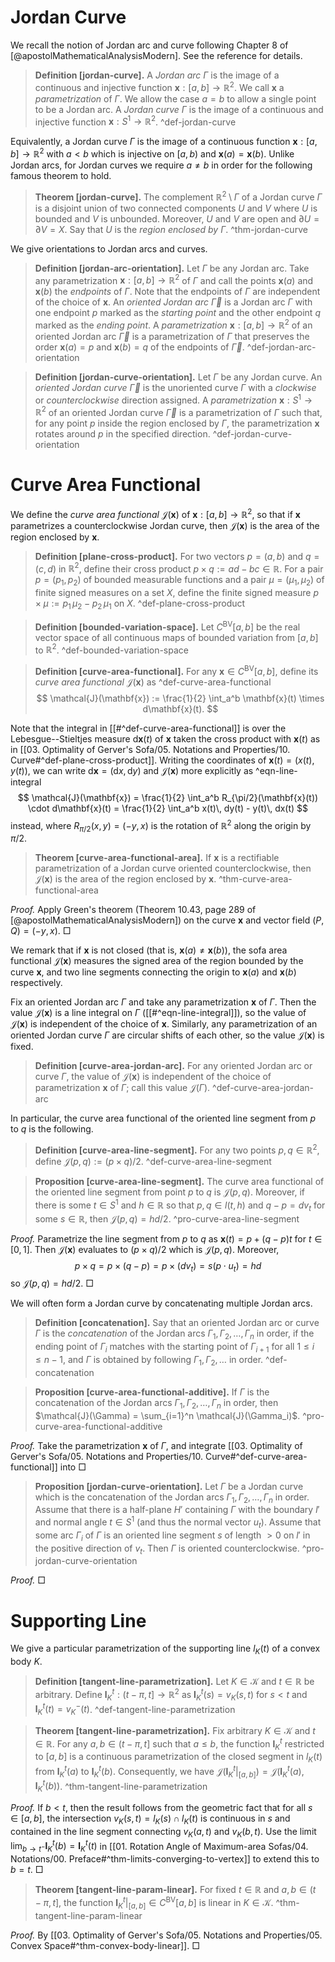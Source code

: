# Jordan Curve

We recall the notion of Jordan arc and curve following Chapter 8 of [@apostolMathematicalAnalysisModern]. See the reference for details.

> __Definition [jordan-curve].__ A _Jordan arc_ $\Gamma$ is the image of a continuous and injective function $\mathbf{x} : [a, b] \to \mathbb{R}^2$. We call $\mathbf{x}$ a _parametrization_ of $\Gamma$. We allow the case $a=b$ to allow a single point to be a Jordan arc. A _Jordan curve_ $\Gamma$ is the image of a continuous and injective function $\mathbf{x} : S^1 \to \mathbb{R}^2$. ^def-jordan-curve

Equivalently, a Jordan curve $\Gamma$ is the image of a continuous function $\mathbf{x} : [a, b] \to \mathbb{R}^2$ with $a < b$ which is injective on $[a, b)$ and $\mathbf{x}(a) = \mathbf{x}(b)$. Unlike Jordan arcs, for Jordan curves we require $a \neq b$ in order for the following famous theorem to hold.

> __Theorem [jordan-curve].__ The complement $\mathbb{R}^2 \setminus \Gamma$ of a Jordan curve $\Gamma$ is a disjoint union of two connected components $U$ and $V$ where $U$ is bounded and $V$ is unbounded. Moreover, $U$ and $V$ are open and $\partial U = \partial V = X$. Say that $U$ is the _region enclosed by $\Gamma$_. ^thm-jordan-curve

We give orientations to Jordan arcs and curves.

> __Definition [jordan-arc-orientation].__ Let $\Gamma$ be any Jordan arc. Take any parametrization $\mathbf{x} : [a, b] \to \mathbb{R}^2$ of $\Gamma$ and call the points $\mathbf{x}(a)$ and $\mathbf{x}(b)$ the _endpoints_ of $\Gamma$. Note that the endpoints of $\Gamma$ are independent of the choice of $\mathbf{x}$. An _oriented Jordan arc_ $\overrightarrow{\Gamma}$ is a Jordan arc $\Gamma$ with one endpoint $p$ marked as the _starting point_ and the other endpoint $q$ marked as the _ending point_. A _parametrization_ $\mathbf{x} : [a, b]\to\mathbb{R}^2$ of an oriented Jordan arc $\overrightarrow{\Gamma}$ is a parametrization of $\Gamma$ that preserves the order $\mathbf{x}(a) = p$ and $\mathbf{x}(b) = q$ of the endpoints of $\overrightarrow{\Gamma}$. ^def-jordan-arc-orientation

> __Definition [jordan-curve-orientation].__ Let $\Gamma$ be any Jordan curve. An _oriented Jordan curve_ $\overrightarrow{\Gamma}$ is the unoriented curve $\Gamma$ with a _clockwise_ or _counterclockwise_ direction assigned. A _parametrization_ $\mathbf{x} : S^1 \to \mathbb{R}^2$ of an oriented Jordan curve $\overrightarrow{\Gamma}$ is a parametrization of $\Gamma$ such that, for any point $p$ inside the region enclosed by $\Gamma$, the parametrization $\mathbf{x}$ rotates around $p$ in the specified direction. ^def-jordan-curve-orientation

# Curve Area Functional

We define the _curve area functional_ $\mathcal{J}(\mathbf{x})$ of $\mathbf{x} : [a, b] \to \mathbb{R}^2$, so that if $\mathbf{x}$ parametrizes a counterclockwise Jordan curve, then $\mathcal{J}(\mathbf{x})$ is the area of the region enclosed by $\mathbf{x}$.

> __Definition [plane-cross-product].__ For two vectors $p = (a, b)$ and $q = (c, d)$ in $\mathbb{R}^2$, define their cross product $p \times q := ad - b c \in \mathbb{R}$. For a pair $p = (p_1, p_2)$ of bounded measurable functions and a pair $\mu = (\mu_1, \mu_2)$ of finite signed measures on a set $X$, define the finite signed measure $p \times \mu := p_1 \, \mu_2 - p_2 \, \mu_1$ on $X$. ^def-plane-cross-product

> __Definition [bounded-variation-space].__ Let $C^\mathrm{BV}[a, b]$ be the real vector space of all continuous maps of bounded variation from $[a, b]$ to $\mathbb{R}^2$. ^def-bounded-variation-space

> __Definition [curve-area-functional].__ For any $\mathbf{x} \in C^{\mathrm{BV}}[a, b]$, define its _curve area functional_ $\mathcal{J}(\mathbf{x})$ as ^def-curve-area-functional
$$
\mathcal{J}(\mathbf{x}) := \frac{1}{2} \int_a^b \mathbf{x}(t) \times d\mathbf{x}(t).
$$

Note that the integral in [[#^def-curve-area-functional]] is over the Lebesgue--Stieltjes measure $\mathrm{d} \mathbf{x}(t)$ of $\mathbf{x}$ taken the cross product with $\mathbf{x}(t)$ as in [[03. Optimality of Gerver's Sofa/05. Notations and Properties/10. Curve#^def-plane-cross-product]]. Writing the coordinates of $\mathbf{x}(t) = (x(t), y(t))$, we can write $\mathrm{d} \mathbf{x} = (\mathrm{d} x, \mathrm{d} y)$ and $\mathcal{J}(\mathbf{x})$ more explicitly as ^eqn-line-integral
$$
\mathcal{J}(\mathbf{x}) = \frac{1}{2} \int_a^b R_{\pi/2}(\mathbf{x}(t)) \cdot d\mathbf{x}(t) = \frac{1}{2} \int_a^b x(t)\, dy(t) - y(t)\, dx(t)
$$
instead, where $R_{\pi/2}(x, y) = (-y, x)$ is the rotation of $\mathbb{R}^2$ along the origin by $\pi/2$.

> __Theorem [curve-area-functional-area].__ If $\mathbf{x}$ is a rectifiable parametrization of a Jordan curve oriented counterclockwise, then $\mathcal{J}(\mathbf{x})$ is the area of the region enclosed by $\mathbf{x}$. ^thm-curve-area-functional-area

_Proof._ Apply Green's theorem (Theorem 10.43, page 289 of [@apostolMathematicalAnalysisModern]) on the curve $\mathbf{x}$ and vector field $(P, Q) = (-y, x)$. □

We remark that if $\mathbf{x}$ is not closed (that is, $\mathbf{x}(a) \neq \mathbf{x}(b)$), the sofa area functional $\mathcal{J}(\mathbf{x})$ measures the signed area of the region bounded by the curve $\mathbf{x}$, and two line segments connecting the origin to $\mathbf{x}(a)$ and $\mathbf{x}(b)$ respectively.

Fix an oriented Jordan arc $\Gamma$ and take any parametrization $\mathbf{x}$ of $\Gamma$. Then the value $\mathcal{J}(\mathbf{x})$ is a line integral on $\Gamma$ ([[#^eqn-line-integral]]), so the value of $\mathcal{J}(\mathbf{x})$ is independent of the choice of $\mathbf{x}$. Similarly, any parametrization of an oriented Jordan curve $\Gamma$ are circular shifts of each other, so the value $\mathcal{J}(\mathbf{x})$ is fixed.

> __Definition [curve-area-jordan-arc].__ For any oriented Jordan arc or curve $\Gamma$, the value of $\mathcal{J}(\mathbf{x})$ is independent of the choice of parametrization $\mathbf{x}$ of $\Gamma$; call this value $\mathcal{J}(\Gamma)$. ^def-curve-area-jordan-arc

In particular, the curve area functional of the oriented line segment from $p$ to $q$ is the following.

> __Definition [curve-area-line-segment].__ For any two points $p, q \in \mathbb{R}^2$, define $\mathcal{J}(p, q) := (p \times q) / 2$. ^def-curve-area-line-segment

> __Proposition [curve-area-line-segment].__ The curve area functional of the oriented line segment from point $p$ to $q$ is $\mathcal{J}(p, q)$. Moreover, if there is some $t \in S^1$ and $h \in \mathbb{R}$ so that $p, q \in l(t, h)$ and $q - p = d v_t$ for some $s \in \mathbb{R}$, then $\mathcal{J}(p, q) = hd/2$. ^pro-curve-area-line-segment

_Proof._ Parametrize the line segment from $p$ to $q$ as $\mathbf{x}(t) = p + (q - p) t$ for $t \in [0, 1]$. Then $\mathcal{J}(\mathbf{x})$ evaluates to $(p \times q) / 2$ which is $\mathcal{J}(p, q)$. Moreover,
$$
p \times q = p \times (q - p) = p \times (d v_t) = s (p \cdot u_t) = hd
$$
so $\mathcal{J}(p, q) = hd/2$. □

We will often form a Jordan curve by concatenating multiple Jordan arcs.

> __Definition [concatenation].__ Say that an oriented Jordan arc or curve $\Gamma$ is the _concatenation_ of the Jordan arcs $\Gamma_1, \Gamma_2, \dots, \Gamma_n$ in order, if the ending point of $\Gamma_{i}$ matches with the starting point of $\Gamma_{i+1}$ for all $1 \leq i \leq n - 1$, and $\Gamma$ is obtained by following $\Gamma_1, \Gamma_2, \dots$ in order. ^def-concatenation

> __Proposition [curve-area-functional-additive].__ If $\Gamma$ is the concatenation of the Jordan arcs $\Gamma_1, \Gamma_2, \dots, \Gamma_n$ in order, then $\mathcal{J}(\Gamma) = \sum_{i=1}^n \mathcal{J}(\Gamma_i)$. ^pro-curve-area-functional-additive

_Proof._ Take the parametrization $\mathbf{x}$ of $\Gamma$, and integrate [[03. Optimality of Gerver's Sofa/05. Notations and Properties/10. Curve#^def-curve-area-functional]] into  □

> __Proposition [jordan-curve-orientation].__ Let $\Gamma$ be a Jordan curve which is the concatenation of the Jordan arcs $\Gamma_1, \Gamma_2, \dots, \Gamma_n$ in order. Assume that there is a half-plane $H'$ containing $\Gamma$ with the boundary $l'$ and normal angle $t \in S^1$ (and thus the normal vector $u_t$). Assume that some arc $\Gamma_i$ of $\Gamma$ is an oriented line segment $s$ of length $> 0$ on $l'$ in the positive direction of $v_t$. Then $\Gamma$ is oriented counterclockwise. ^pro-jordan-curve-orientation

_Proof._  □

# Supporting Line

We give a particular parametrization of the supporting line $l_K(t)$ of a convex body $K$.

> __Definition [tangent-line-parametrization].__ Let $K \in \mathcal{K}$ and $t \in \mathbb{R}$ be arbitrary. Define $\mathbf{l}^t_K : (t - \pi, t] \to \mathbb{R}^2$ as $\mathbf{l}^t_K(s) = v_K(s, t)$ for $s < t$ and $\mathbf{l}^t_K(t) = v_K^-(t)$. ^def-tangent-line-parametrization

> __Theorem [tangent-line-parametrization].__ Fix arbitrary $K \in \mathcal{K}$ and $t \in \mathbb{R}$. For any $a, b \in (t - \pi, t]$ such that $a \leq b$, the function $\mathbf{l}_K^t$ restricted to $[a, b]$ is a continuous parametrization of the closed segment in $l_K(t)$ from $\mathbf{l}^t_K(a)$ to $\mathbf{l}^t_K(b)$. Consequently, we have $\mathcal{J}\left( \mathbf{l}_K^t|_{[a, b]} \right) = \mathcal{J}(\mathbf{l}_K^t(a), \mathbf{l}_K^t(b))$. ^thm-tangent-line-parametrization

_Proof._ If $b < t$, then the result follows from the geometric fact that for all $s \in [a, b]$, the intersection $v_K(s, t) = l_K(s) \cap l_K(t)$ is continuous in $s$ and contained in the line segment connecting $v_K(a, t)$ and $v_K(b, t)$. Use the limit $\lim_{ b \to t^- } \mathbf{l}_K^t(b) = \mathbf{l}_K^t(t)$ in [[01. Rotation Angle of Maximum-area Sofas/04. Notations/00. Preface#^thm-limits-converging-to-vertex]] to extend this to $b = t$. □

> __Theorem [tangent-line-param-linear].__ For fixed $t \in \mathbb{R}$ and $a, b \in (t - \pi, t]$, the function $\mathbf{l}_K^t|_{[a, b]} \in C^{\mathrm{BV}}[a, b]$ is linear in $K \in \mathcal{K}$. ^thm-tangent-line-param-linear

_Proof._ By [[03. Optimality of Gerver's Sofa/05. Notations and Properties/05. Convex Space#^thm-convex-body-linear]]. □